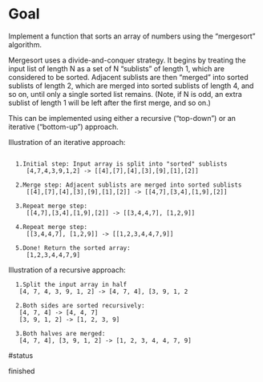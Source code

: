 # Goal

Implement a function that sorts an array of numbers using the “mergesort” algorithm.

Mergesort uses a divide-and-conquer strategy. It begins by treating the input list of length N as a set of N “sublists” of length 1, which are considered to be sorted. Adjacent sublists are then “merged” into sorted sublists of length 2, which are merged into sorted sublists of length 4, and so on, until only a single sorted list remains. (Note, if N is odd, an extra sublist of length 1 will be left
after the first merge, and so on.)

This can be implemented using either a recursive (“top-down”) or an iterative (“bottom-up”) approach.

Illustration of an iterative approach:

```

  1.Initial step: Input array is split into "sorted" sublists
     [4,7,4,3,9,1,2] -> [[4],[7],[4],[3],[9],[1],[2]]

  2.Merge step: Adjacent sublists are merged into sorted sublists
     [[4],[7],[4],[3],[9],[1],[2]] -> [[4,7],[3,4],[1,9],[2]]

  3.Repeat merge step:
     [[4,7],[3,4],[1,9],[2]] -> [[3,4,4,7], [1,2,9]]

  4.Repeat merge step:
     [[3,4,4,7], [1,2,9]] -> [[1,2,3,4,4,7,9]]

  5.Done! Return the sorted array:
     [1,2,3,4,4,7,9]
```
Illustration of a recursive approach:
```
  1.Split the input array in half
   [4, 7, 4, 3, 9, 1, 2] -> [4, 7, 4], [3, 9, 1, 2

  2.Both sides are sorted recursively:
   [4, 7, 4] -> [4, 4, 7]
   [3, 9, 1, 2] -> [1, 2, 3, 9]

  3.Both halves are merged:
   [4, 7, 4], [3, 9, 1, 2] -> [1, 2, 3, 4, 4, 7, 9]
```
#status

finished